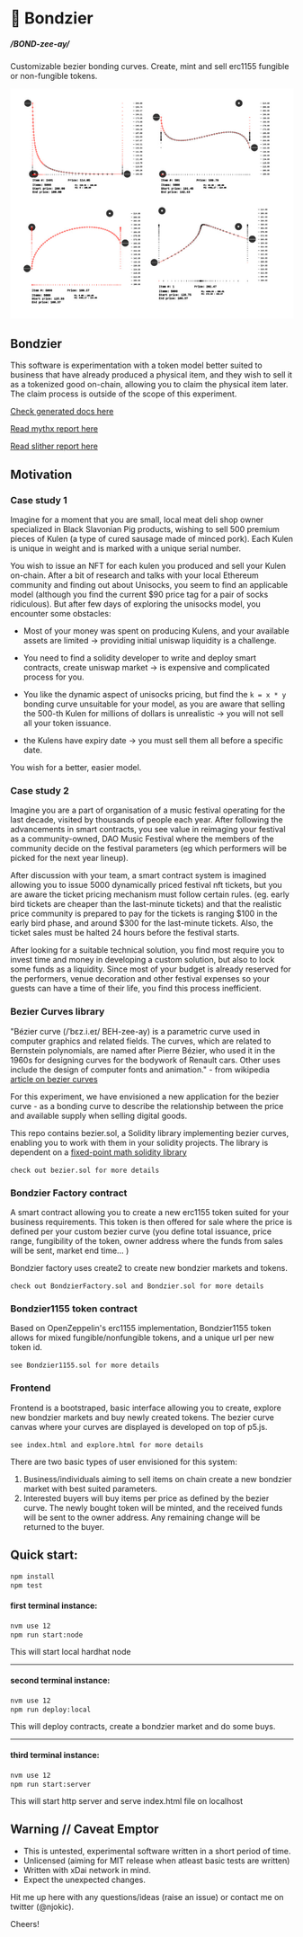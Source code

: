 # 🥸 Bondzier 
#####   /BOND-zee-ay/

Customizable bezier bonding curves. Create, mint and sell erc1155 fungible or non-fungible tokens.

![Example Bondzier Curves](bondzier.jpg?raw=true "Example Bondzier Curves")

## Bondzier

This software is experimentation with a token model better suited to business that have already produced a physical item, and they wish to sell it as a tokenized good on-chain, allowing you to claim the physical item later. The claim process is outside of the scope of this experiment.


[Check generated docs here](/docs)

[Read mythx report here](/reports/mythx.md)

[Read slither report here](/reports/slither/)

## Motivation


### Case study 1

Imagine for a moment that you are small, local meat deli shop owner specialized in Black Slavonian Pig products, wishing to sell 500 premium pieces of Kulen (a type of cured sausage made of minced pork). Each Kulen is unique in weight and is marked with a unique serial number.

You wish to issue an NFT for each kulen you produced and sell your Kulen on-chain. After a bit of research and talks with your local Ethereum community and finding out about Unisocks, you seem to find an applicable model (although you find the current $90 price tag for a pair of socks ridiculous). But after few days of exploring the unisocks model, you encounter some obstacles:

- Most of your money was spent on producing Kulens, and your available assets are limited -> providing initial uniswap liquidity is a challenge.

- You need to find a solidity developer to write and deploy smart contracts, create uniswap market -> is expensive and complicated process for you.

- You like the dynamic aspect of unisocks pricing, but find the `k = x * y` bonding curve unsuitable for your model, as you are aware that selling the 500-th Kulen for millions of dollars is unrealistic -> you will not sell all your token issuance.

- the Kulens have expiry date -> you must sell them all before a specific date.

You wish for a better, easier model.

### Case study 2

Imagine you are a part of organisation of a music festival operating for the last decade, visited by thousands of people each year. After following the advancements in smart contracts, you see value in reimaging your festival as a community-owned, DAO Music Festival where the members of the community decide on the festival parameters (eg which performers will be picked for the next year lineup).

After discussion with your team, a smart contract system is imagined allowing you to issue 5000 dynamically priced festival nft tickets, but you are aware the ticket pricing mechanism must follow certain rules. (eg. early bird tickets are cheaper than the last-minute tickets) and that the realistic price community is prepared to pay for the tickets is ranging $100 in the early bird phase, and around $300 for the last-minute tickets. Also, the ticket sales must be halted 24 hours before the festival starts.

After looking for a suitable technical solution, you find most require you to invest time and money in developing a custom solution, but also to lock some funds as a liquidity. Since most of your budget is already reserved for the performers, venue decoration and other festival expenses so your guests can have a time of their life, you find this process inefficient.



### Bezier Curves library

"Bézier curve (/ˈbɛz.i.eɪ/ BEH-zee-ay) is a parametric curve used in computer graphics and related fields. The curves, which are related to Bernstein polynomials, are named after Pierre Bézier, who used it in the 1960s for designing curves for the bodywork of Renault cars. Other uses include the design of computer fonts and animation." - from wikipedia [article on bezier curves](https://en.wikipedia.org/wiki/B%C3%A9zier_curve)



For this experiment, we have envisioned a new application for the bezier curve - as a bonding curve to describe the relationship between the price and available supply when selling digital goods.

This repo contains bezier.sol, a Solidity library implementing bezier curves, enabling you to work with them in your solidity projects. The library is dependent on a [fixed-point math solidity library](https://github.com/hifi-finance/prb-math) 

`check out bezier.sol for more details`

### Bondzier Factory contract

A smart contract allowing you to create a new erc1155 token suited for your business requirements. This token is then offered for sale where the price is defined per your custom bezier curve (you define total issuance, price range, fungibility of the token, owner address where the funds from sales will be sent, market end time... )

Bondzier factory uses create2 to create new bondzier markets and tokens.

`check out BondzierFactory.sol and Bondzier.sol for more details`

### Bondzier1155 token contract

Based on OpenZeppelin's erc1155 implementation, Bondzier1155 token allows for mixed fungible/nonfungible tokens, and a unique url per new token id.

`see Bondzier1155.sol for more details`


### Frontend

Frontend is a bootstraped, basic interface allowing you to create, explore new bondzier markets and buy newly created tokens. The bezier curve canvas where your curves are displayed is developed on top of p5.js.

`see index.html and explore.html for more details`

There are two basic types of user envisioned for this system:

1) Business/individuals aiming to sell items on chain create a new bondzier market with best suited parameters.
2) Interested buyers will buy items per price as defined by the bezier curve. The newly bought token will be minted, and the received funds will be sent to the owner address. Any remaining change will be returned to the buyer.

## Quick start:

```
npm install
npm test
```

#### first terminal instance:

```
nvm use 12
npm run start:node
```
This will start local hardhat node

---

#### second terminal instance:

```
nvm use 12
npm run deploy:local
```
This will deploy contracts, create a bondzier market and do some buys.

---

#### third terminal instance:

```
nvm use 12
npm run start:server
```

This will start http server and serve index.html file on localhost

## Warning // Caveat Emptor

- This is untested, experimental software written in a short period of time.
- Unlicensed (aiming for MIT release when atleast basic tests are written)
- Written with xDai network in mind.
- Expect the unexpected changes.


Hit me up here with any questions/ideas (raise an issue) or contact me on twitter (@njokic).

Cheers!
